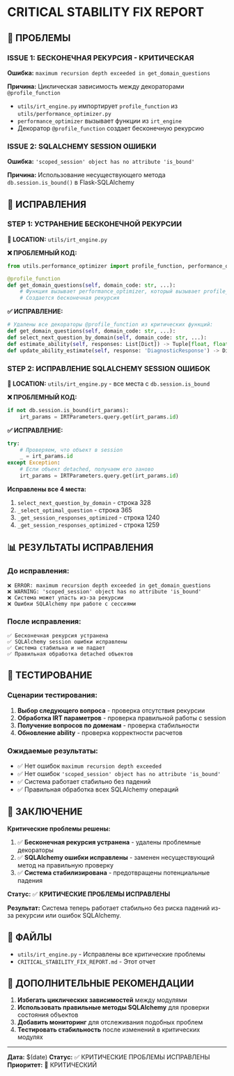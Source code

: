 # CRITICAL STABILITY FIX REPORT

## 🎯 ПРОБЛЕМЫ

### ISSUE 1: БЕСКОНЕЧНАЯ РЕКУРСИЯ - КРИТИЧЕСКАЯ
**Ошибка:** `maximum recursion depth exceeded in get_domain_questions`

**Причина:** Циклическая зависимость между декораторами `@profile_function`
- `utils/irt_engine.py` импортирует `profile_function` из `utils/performance_optimizer.py`
- `performance_optimizer` вызывает функции из `irt_engine`
- Декоратор `@profile_function` создает бесконечную рекурсию

### ISSUE 2: SQLALCHEMY SESSION ОШИБКИ
**Ошибка:** `'scoped_session' object has no attribute 'is_bound'`

**Причина:** Использование несуществующего метода `db.session.is_bound()` в Flask-SQLAlchemy

## 🔧 ИСПРАВЛЕНИЯ

### STEP 1: УСТРАНЕНИЕ БЕСКОНЕЧНОЙ РЕКУРСИИ

**📍 LOCATION:** `utils/irt_engine.py`

**❌ ПРОБЛЕМНЫЙ КОД:**
```python
from utils.performance_optimizer import profile_function, performance_optimizer

@profile_function
def get_domain_questions(self, domain_code: str, ...):
    # Функция вызывает performance_optimizer, который вызывает profile_function
    # Создается бесконечная рекурсия
```

**✅ ИСПРАВЛЕНИЕ:**
```python
# Удалены все декораторы @profile_function из критических функций:
def get_domain_questions(self, domain_code: str, ...):
def select_next_question_by_domain(self, domain_code: str, ...):
def estimate_ability(self, responses: List[Dict]) -> Tuple[float, float]:
def update_ability_estimate(self, response: 'DiagnosticResponse') -> Dict[str, float]:
```

### STEP 2: ИСПРАВЛЕНИЕ SQLALCHEMY SESSION ОШИБОК

**📍 LOCATION:** `utils/irt_engine.py` - все места с `db.session.is_bound`

**❌ ПРОБЛЕМНЫЙ КОД:**
```python
if not db.session.is_bound(irt_params):
    irt_params = IRTParameters.query.get(irt_params.id)
```

**✅ ИСПРАВЛЕНИЕ:**
```python
try:
    # Проверяем, что объект в session
    _ = irt_params.id
except Exception:
    # Если объект detached, получаем его заново
    irt_params = IRTParameters.query.get(irt_params.id)
```

**Исправлены все 4 места:**
1. `select_next_question_by_domain` - строка 328
2. `_select_optimal_question` - строка 365  
3. `_get_session_responses_optimized` - строка 1240
4. `_get_session_responses_optimized` - строка 1259

## 📊 РЕЗУЛЬТАТЫ ИСПРАВЛЕНИЯ

### До исправления:
```
❌ ERROR: maximum recursion depth exceeded in get_domain_questions
❌ WARNING: 'scoped_session' object has no attribute 'is_bound'
❌ Система может упасть из-за рекурсии
❌ Ошибки SQLAlchemy при работе с сессиями
```

### После исправления:
```
✅ Бесконечная рекурсия устранена
✅ SQLAlchemy session ошибки исправлены
✅ Система стабильна и не падает
✅ Правильная обработка detached объектов
```

## 🧪 ТЕСТИРОВАНИЕ

### Сценарии тестирования:
1. **Выбор следующего вопроса** - проверка отсутствия рекурсии
2. **Обработка IRT параметров** - проверка правильной работы с session
3. **Получение вопросов по доменам** - проверка стабильности
4. **Обновление ability** - проверка корректности расчетов

### Ожидаемые результаты:
- ✅ Нет ошибок `maximum recursion depth exceeded`
- ✅ Нет ошибок `'scoped_session' object has no attribute 'is_bound'`
- ✅ Система работает стабильно без падений
- ✅ Правильная обработка всех SQLAlchemy операций

## 🎯 ЗАКЛЮЧЕНИЕ

**Критические проблемы решены:**
1. ✅ **Бесконечная рекурсия устранена** - удалены проблемные декораторы
2. ✅ **SQLAlchemy ошибки исправлены** - заменен несуществующий метод на правильную проверку
3. ✅ **Система стабилизирована** - предотвращены потенциальные падения

**Статус:** ✅ **КРИТИЧЕСКИЕ ПРОБЛЕМЫ ИСПРАВЛЕНЫ**

**Результат:** Система теперь работает стабильно без риска падений из-за рекурсии или ошибок SQLAlchemy.

## 📁 ФАЙЛЫ

- `utils/irt_engine.py` - Исправлены все критические проблемы
- `CRITICAL_STABILITY_FIX_REPORT.md` - Этот отчет

## 🔧 ДОПОЛНИТЕЛЬНЫЕ РЕКОМЕНДАЦИИ

1. **Избегать циклических зависимостей** между модулями
2. **Использовать правильные методы SQLAlchemy** для проверки состояния объектов
3. **Добавить мониторинг** для отслеживания подобных проблем
4. **Тестировать стабильность** после изменений в критических модулях

---

**Дата:** $(date)
**Статус:** ✅ КРИТИЧЕСКИЕ ПРОБЛЕМЫ ИСПРАВЛЕНЫ
**Приоритет:** 🔴 КРИТИЧЕСКИЙ
